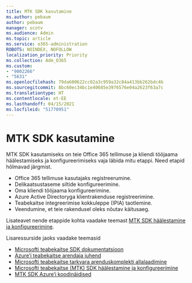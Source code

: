 ```yaml
---
title: MTK SDK kasutamine
ms.author: pebaum
author: pebaum
manager: scotv
ms.audience: Admin
ms.topic: article
ms.service: o365-administration
ROBOTS: NOINDEX, NOFOLLOW
localization_priority: Priority
ms.collection: Adm_O365
ms.custom:
- "9002266"
- "5631"
ms.openlocfilehash: 79da600622cc02a3c959a32c84a413bb262bdc4b
ms.sourcegitcommit: 8bc60ec34bc1e40685e3976576e04a2623f63a7c
ms.translationtype: HT
ms.contentlocale: et-EE
ms.lasthandoff: 04/15/2021
ms.locfileid: "51770951"
---
```

# <a name="using-mip-skd"></a>MTK SDK kasutamine

MTK SDK kasutamiseks on teie Office 365 tellimuse ja kliendi tööjaama häälestamiseks ja konfigureerimiseks vaja läbida mitu etappi. Need etapid hõlmavad järgmist.

- Office 365 tellimuse kasutajaks registreerumine.
- Delikaatsustaseme siltide konfigureerimine.
- Oma kliendi tööjaama konfigureerimine.
- Azure Active Directoryga klientrakenduse registreerimine.
- Teabekaitse integreerimise kokkuleppe (IPIA) taotlemine.
- Veendumine, et teie rakendusel oleks nõutav käitusaeg.

Lisateavet nende etappide kohta vaadake teemast [MTK SDK häälestamine ja konfigureerimine](https://docs.microsoft.com/information-protection/develop/setup-configure-mip).

Lisaressurside jaoks vaadake teemasid

- [Microsofti teabekaitse SDK dokumentatsioon](https://docs.microsoft.com/information-protection/develop/)
- [Azure’i teabekaitse arendaja juhend](https://docs.microsoft.com/azure/information-protection/develop/developers-guide)
- [Microsofti teabekaitse tarkvara arenduskomplekti allalaadimine](https://www.microsoft.com/download/details.aspx?id=57392)
- [Microsofti teabekaitse (MTK) SDK häälestamine ja konfigureerimine](https://docs.microsoft.com/information-protection/develop/setup-configure-mip)
- [MTK SDK Azure’i koodinäidised](https://azure.microsoft.com/resources/samples/?sort=0&term=mipsdk)
